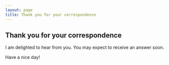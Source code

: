 ```yaml
---
layout: page
title: Thank you for your correspondence
---
```

## Thank you for your correspondence
I am delighted to hear from you. You may expect to receive an answer soon.

Have a nice day!
